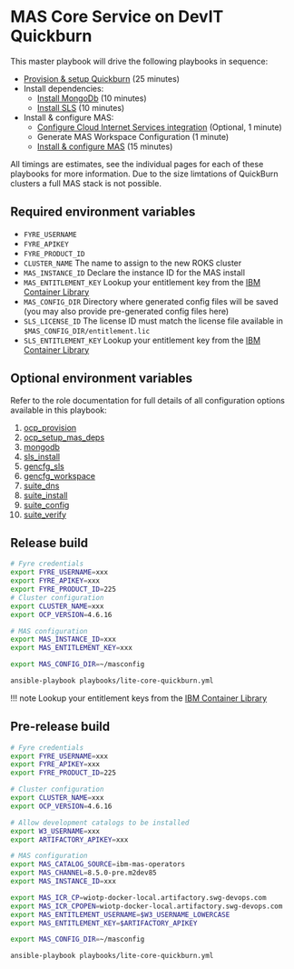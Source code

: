 # MAS Core Service on DevIT Quickburn

This master playbook will drive the following playbooks in sequence:

- [Provision & setup Quickburn](ocp.md#quickburn) (25 minutes)
- Install dependencies:
    - [Install MongoDb](dependencies.md#install-mongodb-ce) (10 minutes)
    - [Install SLS](dependencies.md#install-sls) (10 minutes)
- Install & configure MAS:
    - [Configure Cloud Internet Services integration](mas.md#cloud-internet-services-integration) (Optional, 1 minute)
    - Generate MAS Workspace Configuration (1 minute)
    - [Install & configure MAS](mas.md#install-mas) (15 minutes)

All timings are estimates, see the individual pages for each of these playbooks for more information.  Due to the size limtations of QuickBurn clusters a full MAS stack is not possible.

## Required environment variables
- `FYRE_USERNAME`
- `FYRE_APIKEY`
- `FYRE_PRODUCT_ID`
- `CLUSTER_NAME` The name to assign to the new ROKS cluster
- `MAS_INSTANCE_ID` Declare the instance ID for the MAS install
- `MAS_ENTITLEMENT_KEY` Lookup your entitlement key from the [IBM Container Library](https://myibm.ibm.com/products-services/containerlibrary)
- `MAS_CONFIG_DIR` Directory where generated config files will be saved (you may also provide pre-generated config files here)
- `SLS_LICENSE_ID` The license ID must match the license file available in `$MAS_CONFIG_DIR/entitlement.lic`
- `SLS_ENTITLEMENT_KEY` Lookup your entitlement key from the [IBM Container Library](https://myibm.ibm.com/products-services/containerlibrary)

## Optional environment variables
Refer to the role documentation for full details of all configuration options available in this playbook:

1. [ocp_provision](../roles/ocp_provision.md)
2. [ocp_setup_mas_deps](../roles/ocp_setup_mas_deps.md)
3. [mongodb](../roles/mongodb.md)
4. [sls_install](../roles/sls_install.md)
5. [gencfg_sls](../roles/gencfg_sls.md)
6. [gencfg_workspace](../roles/gencfg_workspace.md)
7. [suite_dns](../roles/suite_dns.md)
8. [suite_install](../roles/suite_install.md)
9. [suite_config](../roles/suite_config.md)
10. [suite_verify](../roles/suite_verify.md)


## Release build

```bash
# Fyre credentials
export FYRE_USERNAME=xxx
export FYRE_APIKEY=xxx
export FYRE_PRODUCT_ID=225
# Cluster configuration
export CLUSTER_NAME=xxx
export OCP_VERSION=4.6.16

# MAS configuration
export MAS_INSTANCE_ID=xxx
export MAS_ENTITLEMENT_KEY=xxx

export MAS_CONFIG_DIR=~/masconfig

ansible-playbook playbooks/lite-core-quickburn.yml
```

!!! note
    Lookup your entitlement keys from the [IBM Container Library](https://myibm.ibm.com/products-services/containerlibrary)


## Pre-release build

```bash
# Fyre credentials
export FYRE_USERNAME=xxx
export FYRE_APIKEY=xxx
export FYRE_PRODUCT_ID=225

# Cluster configuration
export CLUSTER_NAME=xxx
export OCP_VERSION=4.6.16

# Allow development catalogs to be installed
export W3_USERNAME=xxx
export ARTIFACTORY_APIKEY=xxx

# MAS configuration
export MAS_CATALOG_SOURCE=ibm-mas-operators
export MAS_CHANNEL=8.5.0-pre.m2dev85
export MAS_INSTANCE_ID=xxx

export MAS_ICR_CP=wiotp-docker-local.artifactory.swg-devops.com
export MAS_ICR_CPOPEN=wiotp-docker-local.artifactory.swg-devops.com
export MAS_ENTITLEMENT_USERNAME=$W3_USERNAME_LOWERCASE
export MAS_ENTITLEMENT_KEY=$ARTIFACTORY_APIKEY

export MAS_CONFIG_DIR=~/masconfig

ansible-playbook playbooks/lite-core-quickburn.yml
```
